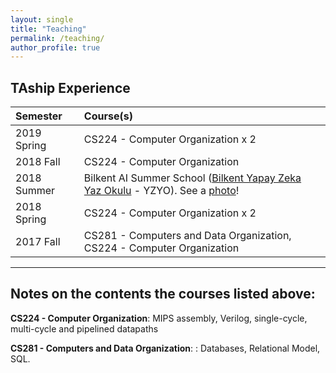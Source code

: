 ```yaml
---
layout: single
title: "Teaching"
permalink: /teaching/
author_profile: true
---
```


## TAship Experience

| Semester                |    Course(s) |
| :------------------- | :-------------------------------------------------------- |
| 2019 Spring   |  CS224 - Computer Organization x 2 |
| 2018 Fall   |  CS224 - Computer Organization  |
| 2018 Summer   |  Bilkent AI Summer School ([Bilkent Yapay Zeka Yaz Okulu](http://yzyo.bilkent.edu.tr/) - YZYO). See a [photo](/images/aisummerschool2018.jpg)! |
| 2018 Spring   |  CS224 - Computer Organization x 2 |
| 2017 Fall   | CS281 - Computers  and  Data  Organization, CS224 - Computer Organization |

***

## Notes on the contents the courses listed above:

**CS224 - Computer Organization**: MIPS assembly, Verilog, single-cycle, multi-cycle and pipelined datapaths

**CS281 - Computers  and  Data  Organization**: : Databases,  Relational Model, SQL.
